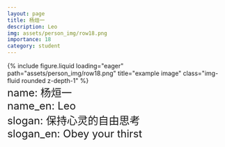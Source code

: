 ```yaml
---
layout: page
title: 杨烜一
description: Leo
img: assets/person_img/row18.png
importance: 18
category: student
---
```


<div class="row justify-content-center">
    <div class="col-4 mt-3 mt-md-0">
        {% include figure.liquid loading="eager" path="assets/person_img/row18.png" title="example image" class="img-fluid rounded z-depth-1" %}
    </div>
</div>

<font size="5">
    name: 杨烜一<br>
    name_en: Leo<br>
    slogan: 保持心灵的自由思考<br>
    slogan_en: Obey your thirst<br>
</font>
